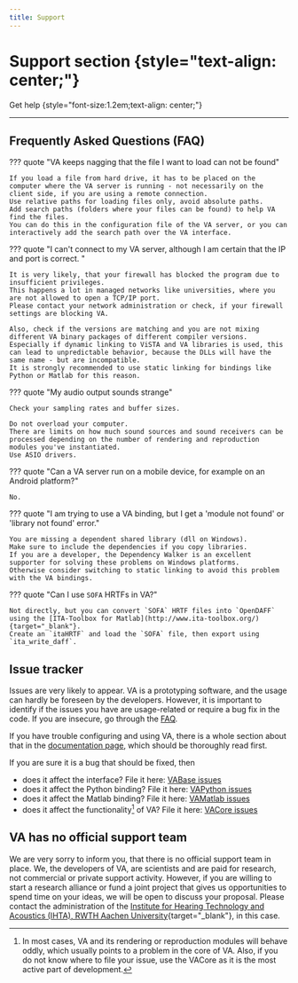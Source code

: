 ```yaml
---
title: Support
---
```


# Support section {style="text-align: center;"}

Get help
{style="font-size:1.2em;text-align: center;"}

<hr class="accent-hr">

## Frequently Asked Questions (FAQ)

??? quote "VA keeps nagging that the file I want to load can not be found"

    If you load a file from hard drive, it has to be placed on the computer where the VA server is running - not necessarily on the client side, if you are using a remote connection.
    Use relative paths for loading files only, avoid absolute paths.
    Add search paths (folders where your files can be found) to help VA find the files.
    You can do this in the configuration file of the VA server, or you can interactively add the search path over the VA interface.

??? quote "I can't connect to my VA server, although I am certain that the IP and port is correct. "

    It is very likely, that your firewall has blocked the program due to insufficient privileges.
    This happens a lot in managed networks like universities, where you are not allowed to open a TCP/IP port.
    Please contact your network administration or check, if your firewall settings are blocking VA.

    Also, check if the versions are matching and you are not mixing different VA binary packages of different compiler versions. Especially if dynamic linking to ViSTA and VA libraries is used, this can lead to unpredictable behavior, because the DLLs will have the same name - but are incompatible.
    It is strongly recommended to use static linking for bindings like Python or Matlab for this reason.

??? quote "My audio output sounds strange"

    Check your sampling rates and buffer sizes.

    Do not overload your computer.
    There are limits on how much sound sources and sound receivers can be processed depending on the number of rendering and reproduction modules you've instantiated.
    Use ASIO drivers. 

??? quote "Can a VA server run on a mobile device, for example on an Android platform?"

    No.

??? quote "I am trying to use a VA binding, but I get a 'module not found' or 'library not found' error."

    You are missing a dependent shared library (dll on Windows).
    Make sure to include the dependencies if you copy libraries.
    If you are a developer, the Dependency Walker is an excellent supporter for solving these problems on Windows platforms.
    Otherwise consider switching to static linking to avoid this problem with the VA bindings.

??? quote "Can I use `SOFA` HRTFs in VA?"

    Not directly, but you can convert `SOFA` HRTF files into `OpenDAFF` using the [ITA-Toolbox for Matlab](http://www.ita-toolbox.org/){target="_blank"}.
    Create an `itaHRTF` and load the `SOFA` file, then export using `ita_write_daff`.

## Issue tracker

Issues are very likely to appear.
VA is a prototyping software, and the usage can hardly be foreseen by the developers.
However, it is important to identify if the issues you have are usage-related or require a bug fix in the code.
If you are insecure, go through the [FAQ](#frequently-asked-questions-(FAQ)).

If you have trouble configuring and using VA, there is a whole section about that in the [documentation page](documentation/index.md), which should be thoroughly read first.

If you are sure it is a bug that should be fixed, then

- does it affect the interface? File it here: [VABase issues](https://git.rwth-aachen.de/ita/VABase/issues)
- does it affect the Python binding? File it here: [VAPython issues](https://git.rwth-aachen.de/ita/VAPython/issues)
- does it affect the Matlab binding? File it here: [VAMatlab issues](https://git.rwth-aachen.de/ita/VAMatlab/issues)
- does it affect the functionality[^1] of VA? File it here: [VACore issues](https://git.rwth-aachen.de/ita/VACore/issues)

[^1]:
    In most cases, VA and its rendering or reproduction modules will behave oddly, which usually points to a problem in the core of VA.
    Also, if you do not know where to file your issue, use the VACore as it is the most active part of development.

## VA has no official support team

We are very sorry to inform you, that there is no official support team in place.
We, the developers of VA, are scientists and are paid for research, not commercial or private support activity.
However, if you are willing to start a research alliance or fund a joint project that gives us opportunities to spend time on your ideas, we will be open to discuss your proposal.
Please contact the administration of the [Institute for Hearing Technology and Acoustics (IHTA), RWTH Aachen University](http://www.akustik.rwth-aachen.de/){target="_blank"}, in this case.
